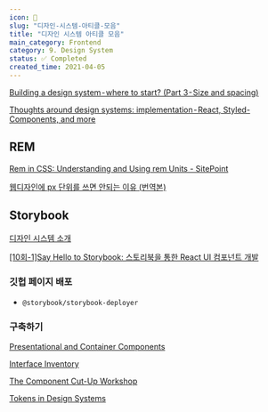 ```yaml
---
icon: 💅
slug: "디자인-시스템-아티클-모음"
title: "디자인 시스템 아티클 모음"
main_category: Frontend
category: 9. Design System
status: ✅ Completed
created_time: 2021-04-05
---
```


[Building a design system - where to start? (Part 3 - Size and spacing)](https://uxdesign.cc/building-a-design-system-where-to-start-part-3-size-and-spacing-a6f6f623491a)

[Thoughts around design systems: implementation - React, Styled-Components, and more](https://uxdesign.cc/thoughts-around-design-systems-implementation-react-styled-components-etc-and-more-28ba823682f)

## REM

[Rem in CSS: Understanding and Using rem Units - SitePoint](https://www.sitepoint.com/understanding-and-using-rem-units-in-css/)

[웹디자인에 px 단위를 쓰면 안되는 이유 (번역본)](https://brunch.co.kr/@clay1987/170)

## Storybook

[디자인 시스템 소개](https://www.learnstorybook.com/design-systems-for-developers/react/ko/introduction/)

[[10회-1]Say Hello to Storybook: 스토리북을 통한 React UI 컴포넌트 개발](https://youtu.be/jc9xKzdkYDg)

### 깃헙 페이지 배포

- `@storybook/storybook-deployer`

### 구축하기

[Presentational and Container Components](https://medium.com/@dan_abramov/smart-and-dumb-components-7ca2f9a7c7d0)

[Interface Inventory](https://bradfrost.com/blog/post/interface-inventory/)

[The Component Cut-Up Workshop](https://medium.com/eightshapes-llc/the-component-cut-up-workshop-1378ae110517)

[Tokens in Design Systems](https://medium.com/eightshapes-llc/tokens-in-design-systems-25dd82d58421)
